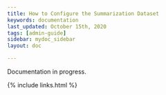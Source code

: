 ```yaml
---
title: How to Configure the Summarization Dataset
keywords: documentation
last_updated: October 15th, 2020
tags: [admin-guide]
sidebar: mydoc_sidebar
layout: doc

---
```


Documentation in progress.


{% include links.html %}
